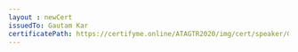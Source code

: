 ```yaml
--- 
layout : newCert 
issuedTo: Gautam Kar
certificatePath: https://certifyme.online/ATAGTR2020/img/cert/speaker/GautamKar_a0dad.png
--- 
```

